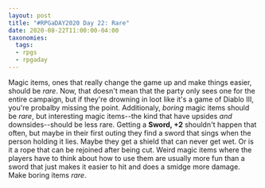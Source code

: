 ```yaml
---
layout: post
title: "#RPGaDAY2020 Day 22: Rare"
date: 2020-08-22T11:00:00-04:00
taxonomies:
  tags:
  - rpgs
  - rpgaday
---
```

Magic items, ones that really change the game up and make things easier, should be _rare_. Now, that doesn't mean that the party only sees one for the entire campaign, but if they're drowning in loot like it's a game of Diablo III, you're probalby missing the point. Additionaly, _boring_ magic items should be _rare_, but interesting magic items--the kind that have upsides _and_ downsides--should be less rare. Getting a **Sword, +2** shouldn't happen that often, but maybe in their first outing they find a sword that sings when the person holding it lies. Maybe they get a shield that can never get wet. Or is it a rope that can be rejoined after being cut. Weird magic items where the players have to think about how to use them are usually more fun than a sword that just makes it easier to hit and does a smidge more damage. Make boring items _rare_.
